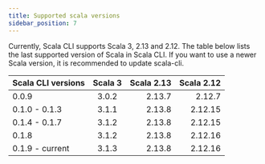 ```yaml
---
title: Supported scala versions
sidebar_position: 7
---
```


Currently, Scala CLI supports Scala 3, 2.13 and 2.12. The table below lists the last supported version of Scala in Scala CLI. If you want to use a newer Scala version,
it is recommended to update scala-cli.

| Scala CLI versions  |      Scala 3      |  Scala 2.13 | Scala 2.12 |
|---------------------|:-----------------:|------------:|-----------:|
| 0.0.9               |   3.0.2           |    2.13.7   | 2.12.7     |
| 0.1.0 - 0.1.3       |   3.1.1           |    2.13.8   | 2.12.15    |
| 0.1.4 - 0.1.7       |   3.1.2           |    2.13.8   | 2.12.15    |
| 0.1.8               |   3.1.2           |    2.13.8   | 2.12.16    |
| 0.1.9 - current     |   3.1.3           |    2.13.8   | 2.12.16    |

